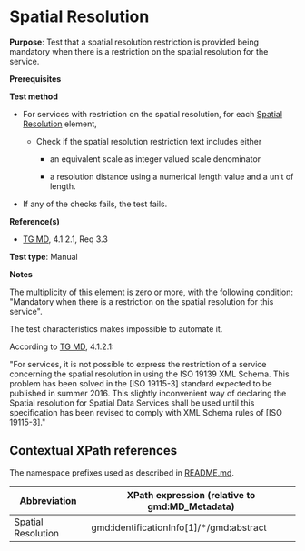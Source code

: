 # Spatial Resolution

**Purpose**: Test that a spatial resolution restriction is provided being mandatory when there is a restriction on the spatial resolution for the service.

**Prerequisites**

**Test method**

* For services with restriction on the spatial resolution, for each [Spatial Resolution](#spatialResolution) element,

    * Check if the spatial resolution restriction text includes either

        * an equivalent scale as integer valued scale denominator
        
        * a resolution distance using a numerical length value and a unit of length.

* If any of the checks fails, the test fails.

**Reference(s)**	 

* [TG MD](./README.md#ref_TG_MD), 4.1.2.1, Req 3.3

**Test type**: Manual

**Notes**

The multiplicity of this element is zero or more, with the following condition: "Mandatory when there is a restriction on the spatial resolution for this service".

The test characteristics makes impossible to automate it.

According to [TG MD](./README.md#ref_TG_MD), 4.1.2.1:

"For services, it is not possible to express the restriction of a service concerning the spatial resolution in using the ISO 19139 XML Schema. This problem has been solved in the [ISO 19115-3] standard expected to be published in summer 2016. This slightly inconvenient way of declaring the Spatial resolution for Spatial Data Services shall be used until this specification has been revised to comply with XML Schema rules of [ISO 19115-3]."

## Contextual XPath references

The namespace prefixes used as described in [README.md](./README.md#namespaces).

Abbreviation                                   |  XPath expression (relative to gmd:MD_Metadata)
-----------------------------------------------| -------------------------------------------------------------------------
<a name="spatialResolution"></a> Spatial Resolution | gmd:identificationInfo[1]/*/gmd:abstract
